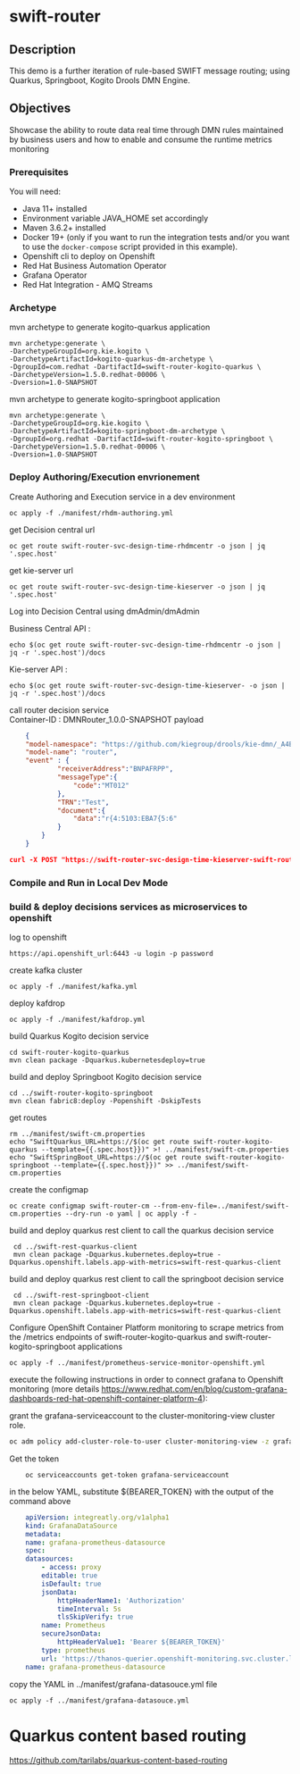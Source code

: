 # swift-router



## Description

This demo is a further iteration of rule-based SWIFT message routing; using Quarkus, Springboot, Kogito Drools DMN Engine.

## Objectives

Showcase the ability to route data real time through DMN rules maintained by business users and how to enable and consume the runtime metrics monitoring

### Prerequisites
 
You will need:
  - Java 11+ installed 
  - Environment variable JAVA_HOME set accordingly
  - Maven 3.6.2+ installed
  - Docker 19+ (only if you want to run the integration tests and/or you want to use the `docker-compose` script provided in this example).
  - Openshift cli to deploy on Openshift
  - Red Hat Business Automation Operator
  - Grafana Operator
  - Red Hat Integration - AMQ Streams

### Archetype

mvn archetype to generate kogito-quarkus application
```mvn
mvn archetype:generate \
-DarchetypeGroupId=org.kie.kogito \
-DarchetypeArtifactId=kogito-quarkus-dm-archetype \
-DgroupId=com.redhat -DartifactId=swift-router-kogito-quarkus \
-DarchetypeVersion=1.5.0.redhat-00006 \
-Dversion=1.0-SNAPSHOT
```
mvn archetype to generate kogito-springboot application

```mvn
mvn archetype:generate \
-DarchetypeGroupId=org.kie.kogito \
-DarchetypeArtifactId=kogito-springboot-dm-archetype \
-DgroupId=org.redhat -DartifactId=swift-router-kogito-springboot \
-DarchetypeVersion=1.5.0.redhat-00006 \
-Dversion=1.0-SNAPSHOT
```
### Deploy Authoring/Execution envrionement

Create Authoring and Execution service in a dev environment
``` 
oc apply -f ./manifest/rhdm-authoring.yml
```

get Decision central url 
```
oc get route swift-router-svc-design-time-rhdmcentr -o json | jq '.spec.host'
```
get kie-server url
```
oc get route swift-router-svc-design-time-kieserver -o json | jq '.spec.host'
```

Log into Decision Central using dmAdmin/dmAdmin


Business Central API : 
```
echo $(oc get route swift-router-svc-design-time-rhdmcentr -o json | jq -r '.spec.host')/docs
```

Kie-server API : 
```
echo $(oc get route swift-router-svc-design-time-kieserver- -o json | jq -r '.spec.host')/docs
```



call router decision service  
Container-ID : DMNRouter_1.0.0-SNAPSHOT
payload 
```json
    {
    "model-namespace": "https://github.com/kiegroup/drools/kie-dmn/_A4BCA8B8-CF08-433F-93B2-A2598F19ECFF",
    "model-name": "router",
    "event" : {
            "receiverAddress":"BNPAFRPP",
            "messageType":{
                "code":"MT012"
            },
            "TRN":"Test",
            "document":{
                "data":"r{4:5103:EBA7{5:6"
            }
        }
    }
```

```json
curl -X POST "https://swift-router-svc-design-time-kieserver-swift-router.apps.cluster-nq8h5.nq8h5.sandbox1017.opentlc.com/services/rest/server/containers/DMNRouter_1.0.0-SNAPSHOT/dmn/models/router" -H "accept: application/json" -H "content-type: application/json" -d "{\"model-namespace\": \"https://github.com/kiegroup/drools/kie-dmn/_A4BCA8B8-CF08-433F-93B2-A2598F19ECFF\",\"model-name\": \"router\",\"event\" : {\t\t\"receiverAddress\":\"BNPAFRPP\",\t\t\"messageType\":{\t\t\t\"code\":\"MT012\"\t\t},\t\t\"TRN\":\"Test\",\t\t\"document\":{\t\t\t\"data\":\"r{4:5103:EBA7{5:6\"\t\t}\t}}"
```
### Compile and Run in Local Dev Mode

### build & deploy decisions services as microservices to openshift



log to openshift
```
https://api.openshift_url:6443 -u login -p password 
```
create kafka cluster
```
oc apply -f ./manifest/kafka.yml
````
deploy kafdrop
```
oc apply -f ./manifest/kafdrop.yml
```
build Quarkus Kogito decision service
```
cd swift-router-kogito-quarkus
mvn clean package -Dquarkus.kubernetesdeploy=true                                                                                   
```       

build and deploy Springboot Kogito decision service 
```
cd ../swift-router-kogito-springboot
mvn clean fabric8:deploy -Popenshift -DskipTests
```  
get routes
```
rm ../manifest/swift-cm.properties
echo "SwiftQuarkus_URL=https://$(oc get route swift-router-kogito-quarkus --template={{.spec.host}})" >! ../manifest/swift-cm.properties
echo "SwiftSpringBoot_URL=https://$(oc get route swift-router-kogito-springboot --template={{.spec.host}})" >> ../manifest/swift-cm.properties
```
create the configmap
```
oc create configmap swift-router-cm --from-env-file=../manifest/swift-cm.properties --dry-run -o yaml | oc apply -f -   
```

build and deploy quarkus rest client to call the quarkus decision service
```
 cd ../swift-rest-quarkus-client
 mvn clean package -Dquarkus.kubernetes.deploy=true -Dquarkus.openshift.labels.app-with-metrics=swift-rest-quarkus-client   
```
build and deploy quarkus rest client to call the springboot decision service
```
 cd ../swift-rest-springboot-client
 mvn clean package -Dquarkus.kubernetes.deploy=true -Dquarkus.openshift.labels.app-with-metrics=swift-rest-quarkus-client   
```
Configure OpenShift Container Platform monitoring to scrape metrics from the /metrics endpoints of swift-router-kogito-quarkus and swift-router-kogito-springboot applications 
```
oc apply -f ../manifest/prometheus-service-monitor-openshift.yml
```
execute the following instructions in order to connect grafana to Openshift monitoring (more details https://www.redhat.com/en/blog/custom-grafana-dashboards-red-hat-openshift-container-platform-4):

grant the grafana-serviceaccount to the cluster-monitoring-view cluster role.
```sh
oc adm policy add-cluster-role-to-user cluster-monitoring-view -z grafana-serviceaccount
```

Get the token 
```
    oc serviceaccounts get-token grafana-serviceaccount
``` 
in the below YAML, substitute ${BEARER_TOKEN} with the output of the command above 
```yaml
    apiVersion: integreatly.org/v1alpha1
    kind: GrafanaDataSource
    metadata:
    name: grafana-prometheus-datasource
    spec:
    datasources:
        - access: proxy
        editable: true
        isDefault: true
        jsonData:
            httpHeaderName1: 'Authorization'
            timeInterval: 5s
            tlsSkipVerify: true
        name: Prometheus
        secureJsonData:
            httpHeaderValue1: 'Bearer ${BEARER_TOKEN}'
        type: prometheus
        url: 'https://thanos-querier.openshift-monitoring.svc.cluster.local:9091'
    name: grafana-prometheus-datasource
```
copy the YAML in ../manifest/grafana-datasouce.yml file
```
oc apply -f ../manifest/grafana-datasouce.yml
```

# Quarkus content based routing
https://github.com/tarilabs/quarkus-content-based-routing